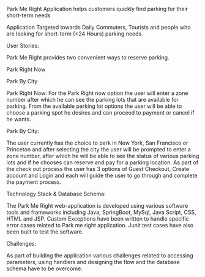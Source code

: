 


  Park Me Right Application helps customers quickly find parking for their short-term needs

Application Targeted towards Daily Commuters, Tourists and people who are looking for short-term (<24 Hours) parking needs. 

User Stories:

Park Me Right provides two convenient ways to reserve parking.

Park Right Now

Park By City



Park Right Now:
	For the Park Right now option the user will enter a zone number after which he can see the parking lots that are available for parking. From the available parking lot options the user will be able to choose a parking spot he desires and can proceed to payment or cancel if he wants. 
	
Park By City:

The user currently has the choice to park in New York, San Francisco or Princeton and after selecting the city the user will be prompted to enter a  zone number, after which he will be able to see the status of various parking lots and if he chooses can reserve and pay for a parking location. As part of the check out process the user has 3 options of Guest Checkout, Create account and Login and each will guide the user to go through and complete the payment process.




Technology Stack & Database Schema:

The Park Me Right web-application is developed using various software tools and frameworks including Java, SpringBoot, MySql, Java Script, CSS, HTML and JSP. 
Custom Exceptions have been written to handle specific error cases related to Park me right application. Junit test cases have also been built to test the software.

Challenges:

As part of building the application various challenges related to accessing parameters, using handlers and designing the flow and the database schema have to be overcome.


